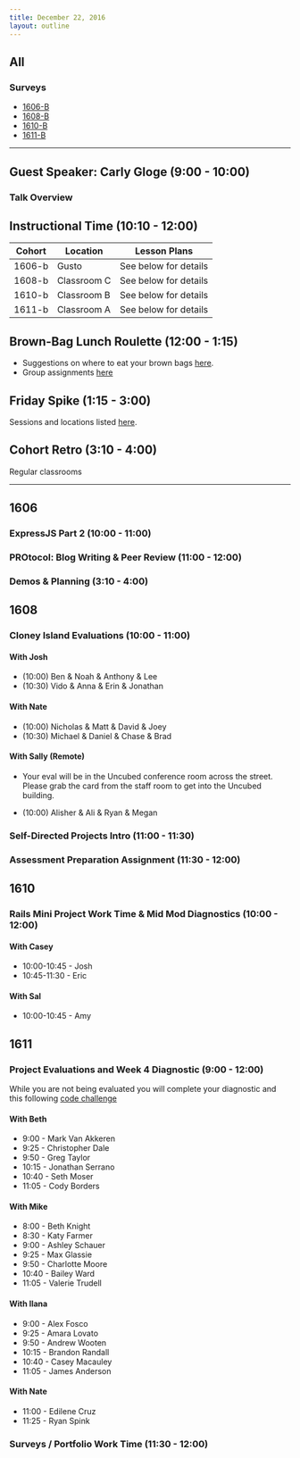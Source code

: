 ```yaml
---
title: December 22, 2016
layout: outline
---
```



## All

### Surveys
* [1606-B](https://goo.gl/forms/S0TPOjnFBQlZ3Pr62)
* [1608-B]()
* [1610-B]()
* [1611-B]()

***

## Guest Speaker: Carly Gloge (9:00 - 10:00)


### Talk Overview


## Instructional Time (10:10 - 12:00)

| Cohort | Location | Lesson Plans |
| ------ | -------- | ------------ |
| 1606-b | Gusto | See below for details |
| 1608-b | Classroom C | See below for details |
| 1610-b | Classroom B | See below for details |
| 1611-b | Classroom A | See below for details |

## Brown-Bag Lunch Roulette (12:00 - 1:15)

* Suggestions on where to eat your brown bags [here](http://goo.gl/mHcSpv).
* Group assignments [here](https://github.com/turingschool/interdisciplinary-planning/blob/master/groups/20161222.markdown)

## Friday Spike (1:15 - 3:00)

Sessions and locations listed [here](https://docs.google.com/spreadsheets/d/1K5JRLoSOHwv4SqE3B6uuXNFuZ9chn3Xop_9fpB9Wyh4/edit?usp=sharing).

## Cohort Retro (3:10 - 4:00)
Regular classrooms

***

## 1606

### ExpressJS Part 2 (10:00 - 11:00)

### PROtocol: Blog Writing & Peer Review (11:00 - 12:00)

### Demos & Planning (3:10 - 4:00)


## 1608

### Cloney Island Evaluations (10:00 - 11:00)

#### With Josh

* (10:00) Ben & Noah & Anthony & Lee
* (10:30) Vido & Anna & Erin & Jonathan

#### With Nate

* (10:00) Nicholas & Matt & David & Joey
* (10:30) Michael & Daniel & Chase & Brad

#### With Sally (Remote)

* Your eval will be in the Uncubed conference room across the street. Please
grab the card from the staff room to get into the Uncubed building.

* (10:00) Alisher & Ali & Ryan & Megan

### Self-Directed Projects Intro (11:00 - 11:30)

### Assessment Preparation Assignment (11:30 - 12:00)


## 1610

### Rails Mini Project Work Time & Mid Mod Diagnostics (10:00 - 12:00)

#### With Casey

* 10:00-10:45 - Josh
* 10:45-11:30 - Eric

#### With Sal

* 10:00-10:45 - Amy


## 1611

### Project Evaluations and Week 4 Diagnostic (9:00 - 12:00)

While you are not being evaluated you will complete your diagnostic and this
following [code challenge](https://github.com/turingschool/challenges/blob/master/wizarding_bank.markdown)

#### With Beth
* 9:00  - Mark Van Akkeren
* 9:25  - Christopher Dale
* 9:50  - Greg Taylor
* 10:15 - Jonathan Serrano
* 10:40 - Seth Moser
* 11:05 - Cody Borders

#### With Mike
* 8:00  - Beth Knight
* 8:30  - Katy Farmer
* 9:00  - Ashley Schauer
* 9:25  - Max Glassie
* 9:50  - Charlotte Moore
* 10:40 - Bailey Ward
* 11:05 - Valerie Trudell

#### With Ilana
* 9:00  - Alex Fosco
* 9:25  - Amara Lovato
* 9:50  - Andrew Wooten
* 10:15 - Brandon Randall
* 10:40 - Casey Macauley
* 11:05 - James Anderson


#### With Nate
* 11:00 - Edilene Cruz
* 11:25 - Ryan Spink

### Surveys / Portfolio Work Time (11:30 - 12:00)
